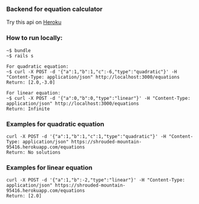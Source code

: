 ### Backend for equation calculator

Try this api on [Heroku](https://shrouded-mountain-95416.herokuapp.com/)

### How to run locally:

```
~$ bundle
~$ rails s

For quadratic equation:
~$ curl -X POST -d '{"a":1,"b":1,"c":-6,"type":"quadratic"}' -H "Content-Type: application/json" http://localhost:3000/equations
Return: [2.0,-3.0]

For linear equation:
~$ curl -X POST -d '{"a":0,"b":0,"type":"linear"}' -H "Content-Type: application/json" http://localhost:3000/equations
Return: Infinite
```
### Examples for quadratic equation

```
curl -X POST -d '{"a":1,"b":1,"c":1,"type":"quadratic"}' -H "Content-Type: application/json" https://shrouded-mountain-95416.herokuapp.com/equations
Return: No solutions
```
### Examples for linear equation

```
curl -X POST -d '{"a":1,"b":-2,"type":"linear"}' -H "Content-Type: application/json" https://shrouded-mountain-95416.herokuapp.com/equations
Return: [2.0]
```
